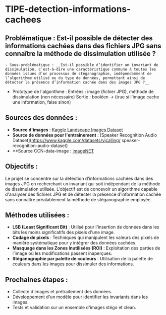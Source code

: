 # TIPE-detection-informations-cachees

## Problématique : Est-il possible de détecter des informations cachées dans des fichiers JPG sans connaître la méthode de dissimulation utilisée ?

    - Sous-problématique : __Est-il possible d’identifier un invariant de dissimulation, c’est-à-dire une caractéristique commune à toutes les données issues d’un processus de stéganographie, indépendamment de l’algorithme utilisé ou du type de données, permettant ainsi de détecter la présence d’information cachée dans des images JPG ?__

- Prototype de l'algorithme :
    Entrées : image (fichier JPG), méthode de dissimulation (non nécessaire)
    Sortie : booléen -> (true si l'image cache une information, false sinon)

## Sources des données :
- **Source d'images** : [Kaggle Landscape Images Dataset](https://www.kaggle.com/datasets/arnaud58) 
- **Source de données pour l'entraînement** : [Speaker Recognition Audio Dataset](https://www.kaggle.com/datasets/vjcalling/
speaker-recognition-audio-dataset)
- **Source CCN-data-image : [imageNET](https://www.kaggle.com/c/imagenet-object-localization-challenge/data)

## Objectifs :
Le projet se concentre sur la détection d’informations cachées dans des images JPG en recherchant un invariant qui soit indépendant de la méthode de dissimulation utilisée. L'objectif est de concevoir un algorithme capable d'analyser des fichiers JPG et de détecter la présence d'information cachée sans connaître préalablement la méthode de stéganographie employée.

## Méthodes utilisées :
- **LSB (Least Significant Bit)** : Utilisé pour l'insertion de données dans les bits les moins significatifs des pixels d'une image.
- **Codage de pixels** : Techniques qui manipulent les valeurs des pixels de manière systématique pour y intégrer des données cachées.
- **Masquage dans les Zones Inutilisées (ROI)** : Exploitation des parties de l’image où les modifications passent inaperçues.
- **Stéganographie par palette de couleurs** : Utilisation de la palette de couleurs dans les images pour dissimuler des informations.

## Prochaines étapes :
- Collecte d'images et prétraitement des données.
- Développement d'un modèle pour identifier les invariants dans les images.
- Tests et validation sur un ensemble d'images stégo et clean.
